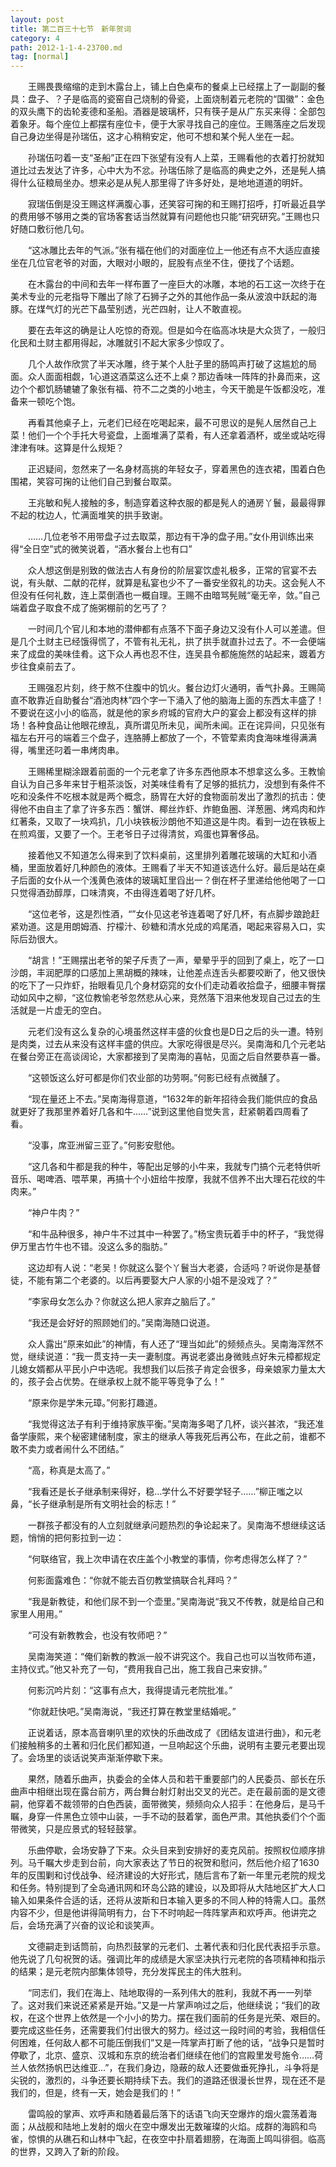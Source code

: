 ```yaml
---
layout: post
title: 第二百三十七节　新年贺词
category: 4
path: 2012-1-1-4-23700.md
tag: [normal]
---
```


　　王赐畏畏缩缩的走到木露台上，铺上白色桌布的餐桌上已经摆上了一副副的餐具：盘子、？子是临高的瓷窑自己烧制的骨瓷，上面烧制着元老院的“国徽”：金色的双头鹰下的齿轮麦德和圣船。酒器是玻璃杯，只有筷子是从广东买来得：全部包着象牙。每个座位上都摆有座位卡，便于大家寻找自己的座位。王赐落座之后发现自己身边坐得是孙瑞伍，这才心稍稍安定，他可不想和某个髡人坐在一起。

　　孙瑞伍叼着一支“圣船”正在四下张望有没有人上菜，王赐看他的衣着打扮就知道比过去发达了许多，心中大为不忿。孙瑞伍除了是临高的典史之外，还是髡人搞得什么征粮局坐办。想来必是从髡人那里得了许多好处，是地地道道的明奸。

　　寂瑞伍倒是没王赐这样满腹心事，还笑容可掬的和王赐打招呼，打听最近县学的费用够不够用之类的官场客套话当然就算有问题他也只能“研究研究。”王赐也只好随口敷衍他几句。

　　“这冰雕比去年的气派。”张有福在他们的对面座位上一他还有点不大适应直接坐在几位官老爷的对面，大眼对小眼的，屁股有点坐不住，便找了个话题。

　　在木露台的中间和去年一样布置了一座巨大的冰雕，本地的石工这一次终于在美术专业的元老指导下雕出了除了石狮子之外的其他作品一条从波浪中跃起的海豚。在煤气灯的光芒下晶莹别透，光芒四射，让人不敢直视。

　　要在去年这的确是让人吃惊的奇观。但是如今在临高冰块是大众货了，一般归化民和土财主都用得起，冰雕就引不起大家多少惊叹了。

　　几个人故作欣赏了半天冰雕，终于某个人肚子里的肠鸣声打破了这尴尬的局面。众人面面相觑，1心道这酒菜这么还不上桌？那边香味一阵阵的扑鼻而来，这边个个都饥肠辘辘了象张有福、符不二之类的小地主，今天干脆是午饭都没吃，准备来一顿吃个饱。

　　再看其他桌子上，元老们已经在吃喝起来，最不可思议的是髡人居然自己上菜！他们一个个手托大号瓷盘，上面堆满了菜肴，有人还拿着酒杯，或坐或站吃得津津有味。这算是什么规矩？

　　正迟疑间，忽然来了一名身材高挑的年轻女子，穿着黑色的连衣裙，围着白色围裙，笑容可掬的让他们自己到餐台取菜。

　　王兆敏和髡人接触的多，制造穿着这种衣服的都是髡人的通房丫鬟，最最得罪不起的枕边人，忙满面堆笑的拱手致谢。

　　……几位老爷不用带盘子过去取菜，那边有干净的盘子用。”女仆用训练出来得“全日空”式的微笑说着，“酒水餐台上也有口”

　　众人想这倒是别致的做法古人有身份的阶层宴饮虚礼极多，正常的官宴不去说，有头献、二献的花样，就算是私宴也少不了一番安坐叙礼的功夫。这会髡人不但没有任何礼数，连上菜倒酒也一概自理。王赐不由暗骂髡贼“毫无辛，敛。”自己端着盘子取食不成了施粥棚前的乞丐了？

　　一时间几个官儿和本地的潜伸都有点落不下面子身边又没有仆人可以差遣。但是几个土财主已经饿得慌了，不管有礼无礼，拱了拱手就直扑过去了。不一会便端来了成盘的美味佳肴。这下众人再也忍不住，连吴县令都施施然的站起来，踱着方步往食桌前去了。

　　王赐强忍片刻，终于熬不住腹中的饥火。餐台边灯火通明，香气扑鼻。王赐简直不敢靠近自助餐台“酒池肉林”四个字一下涌入了他的脑海上面的东西太丰盛了！不要说在这小小的临高，就是他的家乡府城的官府大户的宴会上都没有这样的排场！各种食品让他眼花缭乱，真所谓见所未见，闻所未闻。正在诧异间，只见张有福左右开弓的端着三个盘子，连胳膊上都放了一个，不管荤素肉食海味堆得满满得，嘴里还叼着一串烤肉串。

　　王赐稀里糊涂跟着前面的一个元老拿了许多东西他原本不想拿这么多。王教愉自认为自己多年来甘于粗茶淡饭，对美味佳肴有了足够的抵抗力，没想到有条件不吃和没条件不吃根本就是两个概念，肠胃在大好的食物面前发出了激烈的抗击：使得他不由自主了拿了许多东西：蟹饼、椰丝炸虾、炸鲍鱼圈、洋葱圈、烤鸡肉和炸红著条，又取了一块鸡扒，几小块铁板沙朗他不知道这是牛肉。看到一边在铁板上在煎鸡蛋，又要了一个。王老爷日子过得清贫，鸡蛋也算奢侈品。

　　接着他又不知道怎么得来到了饮料桌前，这里排列着雕花玻璃的大缸和小酒桶，里面放着好几种颜色的液体。王赐看了半天不知道该选什么好。最后是站在桌子后面的女仆从一个浅黄色液体的玻璃缸里舀出一？倒在杯子里递给他他喝了一口只觉得酒劲醇厚，口味清爽，不由得连着喝了好几杯。

　　“这位老爷，这是烈性酒，“”女仆见这老爷连着喝了好几杯，有点脚步踉跄赶紧劝道。这是用朗姆酒、拧檬汁、砂糖和清水兑成的鸡尾酒，喝起来容易入口，实际后劲很大。

　　“胡言！”王赐摆出老爷的架子斥责了一声，晕晕乎乎的回到了桌上，吃了一口沙朗，丰润肥厚的口感加上黑胡概的辣味，让他差点连舌头都要咬断了，他又很快的吃下了一只炸虾，抬眼看见几个身材窈窕的女仆们走动着收拾盘子，细腰丰臀摆动如风中之柳，“这位教愉老爷忽然悲从心来，竞然落下泪来他发现自己过去的生活就是一片虚无的空白。

　　元老们没有这么复杂的心境虽然这样丰盛的伙食也是D日之后的头一遭。特别是肉类，过去从来没有这样丰盛的供应。大家吃得很是尽兴。吴南海和几个元老站在餐台旁正在高谈阔论，大家都接到了吴南海的喜帖，见面之后自然要恭喜一番。

　　“这顿饭这么好可都是你们农业部的功劳啊。”何影已经有点微醺了。

　　“现在量还上不去。”吴南海得意道，“1632年的新年招待会我们能供应的食品就更好了我那里养着好几各和牛……”说到这里他自觉失言，赶紧朝着四周看了看。

　　“没事，席亚洲留三亚了。”何影安慰他。

　　“这几各和牛都是我的种牛，等配出足够的小牛来，我就专门搞个元老特供听音乐、喝啤酒、喂苹果，再搞十个小妞给牛按摩，我就不信养不出大理石花纹的牛肉来。”

　　“神户牛肉？”

　　“和牛品种很多，神户牛不过其中一种罢了。”杨宝贵玩着手中的杯子，“我觉得伊万里古竹牛也不错。没这么多的脂肪。”

　　这边却有人说：“老吴！你就这么娶个丫鬟当大老婆，合适吗？听说你是基督徒，不能有第二个老婆的。以后再要娶大户人家的小姐不是没戏了？”

　　“李家母女怎么办？你就这么把人家弃之脑后了。”

　　“我还是会好好的照顾她们的。”吴南海随口说道。

　　众人露出“原来如此”的神情，有人还了“理当如此”的频频点头。吴南海浑然不觉，继续说道：“我一贯支持一夫一妻制度。再说老婆出身微贱点好朱元樟都规定儿媳女婿都从平民小户中选呢。我想我们以后孩子肯定会很多，母亲娘家力量太大的，孩子会占优势。在继承权上就不能平等竞争了么！”

　　“原来你是学朱元璋。”何影打趣道。

　　“我觉得这法子有利于维持家族平衡。”吴南海多喝了几杯，谈兴甚浓，“我还准备学康熙，来个秘密建储制度，家主的继承人等我死后再公布，在此之前，谁都不敢不卖力或者闹什么不团结。”

　　“高，称真是太高了。”

　　“我看还是长子继承制来得好，稳…学什么不好要学轻子……”柳正嗤之以鼻，“长子继承制是所有文明社会的标志！”

　　一群孩子都没有的人立刻就继承问题热烈的争论起来了。吴南海不想继续这话题，悄悄的把何影拉到一边：

　　“何联络官，我上次申请在农庄盖个小教堂的事情，你考虑得怎么样了？”

　　何影面露难色：“你就不能去百仞教堂搞联合礼拜吗？”

　　“我是新教徒，和他们尿不到一个壶里。”吴南海说“我又不传教，就是给自己和家里人用用。”

　　“可没有新教教会，也没有牧师吧？”

　　吴南海笑道：“俺们新教的教派一般不讲究这个。我自己也可以当牧师布道，主持仪式。”他又补充了一句，“费用我自己出，施工我自己来安排。”

　　何影沉吟片刻：“这事有点大，我得提请元老院批准。”

　　“你就赶快吧。”吴南海说，“我还打算在教堂里结婚呢。”

　　正说着话，原本高音喇叭里的欢快的乐曲改成了《团结友谊进行曲》，和元老们接触稍多的土著和归化民们都知道，一旦响起这个乐曲，说明有主要元老要出现了。会场里的谈话说笑声渐渐停歇下来。

　　果然，随着乐曲声，执委会的全体人员和若干重要部门的人民委员、部长在乐曲声中相继出现在露台前方，两台舞台射灯射出交叉的光芒。走在最前面的是文德嗣，他穿着不裁领带的白色西装，面带微笑，频频向众人招手：在他身后，是马千瞩，身穿一件黑色立领中山装，一手不动的鼓着掌，面色严肃。其他执委们个个面带微笑，只是应景式的轻轻鼓掌。

　　乐曲停歇，会场安静了下来。众头目来到安排好的麦克风前。按照权位顺序排列。马千瞩大步走到台前，向大家表达了节日的祝贺和慰问，然后他介绍了1630年的反围剿和讨伐战争、经济建设的大好形式，随后言布了新一年里元老院的规戈和任务。特别提到了全岛通讯网和环岛公路的建设，以及即将从大陆地区扩大人口输入如果条件合适的话，还将从波斯和日本输入更多的不同人种的特需人口。虽然内容不少，但是他讲得简明有力，台下不时响起一阵阵掌声和欢呼声。他讲完之后，会场充满了兴奋的议论和谈笑声。

　　文德嗣走到话筒前，向热烈鼓掌的元老们、土著代表和归化民代表招手示意。他先说了几句祝贺的话。强调比年的成绩是大家坚决执行元老院的各项精神和指示的结果；是元老院内部集体领导，充分发挥民主的伟大胜利。

　　“同志们，我们在海上、陆地取得的一系列伟大的胜利，我就不再一一列举了。这对我们来说还紧紧是开始。”又是一片掌声响过之后，他继续说；“我们的政权，在这个世界上依然是一个小小的势力。摆在我们面前的任务是光荣、艰巨的。要完成这些任务，还需要我们付出很大的努力。经过这一段时间的考验，我相信任何困难，任何敌人都不可能压倒我们”又是一阵掌声打断了他的话，“战争只是暂时停歇了，北京、盛京、汉城和东京的统治者们继续在他们的宫殿里发号施令……荷兰人依然扬帆巴达维亚…”，在我们身边，隐蔽的敌人还要做垂死挣扎，斗争将是尖锐的，激烈的，斗争还要长期持续下去。我们的道路还很漫长世界，现在还不是我们的，但是，终有一天，她会是我们的！”

　　雷鸣般的掌声、欢呼声和随着最后落下的话语飞向天空爆炸的烟火震荡着海面；从战舰和陆地上发射的烟火在空中爆发出无数璀璨的火焰。成群的海鸥和鸟雀，惊惧的从礁石和山林中飞起，在夜空中扑扇着翅膀，在海面上鸣叫徘徊。临高的世界，又跨入了新的阶段。
